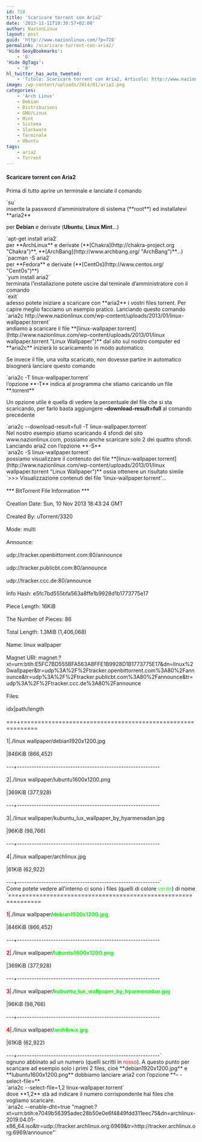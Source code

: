 ```yaml
---
id: 728
title: 'Scaricare torrent con Aria2'
date: '2013-11-11T10:30:57+02:00'
author: NazionLinux
layout: post
guid: 'http://www.nazionlinux.com/?p=728'
permalink: /scaricare-torrent-con-aria2/
'Hide SexyBookmarks':
    - '0'
'Hide OgTags':
    - '0'
hl_twitter_has_auto_tweeted:
    - 'Titolo: Scaricare torrent con Aria2, Articolo: http://www.nazionlinux.com/?p=728'
image: /wp-content/uploads/2014/01/aria2.png
categories:
    - 'Arch Linux'
    - Debian
    - Distribuzioni
    - GNU/Linux
    - Mint
    - Sistema
    - Slackware
    - Terminale
    - Ubuntu
tags:
    - aria2
    - Torrent
---
```


#### Scaricare torrent con Aria2

Prima di tutto aprire un terminale e lanciate il comando

<div class="wp-terminal">`su`</div>inserite la password d’amministratore di sistema (**root**) ed installatevi **aria2**

per **Debian** e derivate (**Ubuntu**, **Linux Mint**…)

<div class="wp-terminal">`apt-get install aria2`</div>per **ArchLinux** e derivate (**[Chakra](http://chakra-project.org "Chakra")**, **[ArchBang](http://www.archbang.org/ "ArchBang")**…)

<div class="wp-terminal">`pacman -S aria2`</div>per **Fedora** e derivate (**[CentOs](http://www.centos.org/ "CentOs")**)

<div class="wp-terminal">`yum install aria2`</div>terminata l’installazione potete uscire dal teminale d’amministratore con il comando

<div class="wp-terminal">`exit`</div>adesso potete iniziare a scaricare con **aria2** i vostri files torrent.  
Per capire meglio facciamo un esempio pratico.  
Lanciando questo comando

<div class="wp-terminal">`aria2c http://www.nazionlinux.com/wp-content/uploads/2013/01/linux-wallpaper.torrent`</div>andiamo a scaricare il file **[linux-wallpaper.torrent](http://www.nazionlinux.com/wp-content/uploads/2013/01/linux wallpaper.torrent "Linux Wallpaper")** dal sito sul nostro computer ed **aria2c** inizierà lo scaricamento in modo automatico.

Se invece il file, una volta scaricato, non dovesse partire in automatico bisognerà lanciare questo comando

<div class="wp-terminal">`aria2c -T linux-wallpaper.torrent`</div>l’opzione **-T** indica al programma che stiamo caricando un file **.torrent**

Un opzione utile è quella di vedere la percentuale del file che si sta scaricando, per farlo basta aggiungere **–download-result=full** al comando precedente

<div class="wp-terminal">`aria2c --download-result=full -T linux-wallpaper.torrent`</div>Nel nostro esempio stiamo scaricando 4 sfondi del sito www.nazionlinux.com, possiamo anche scaricare solo 2 dei quattro sfondi.  
Lanciando aria2 con l’opzione **-S**

<div class="wp-terminal">`aria2c -S linux-wallpaper.torrent`</div>possiamo visualizzare il contenuto del file **[linux-wallpaper.torrent](http://www.nazionlinux.com/wp-content/uploads/2013/01/linux wallpaper.torrent "Linux Wallpaper")** ossia ottenere un risultato simile

<div class="wp-terminal">`>>> Visualizzazione contenuti del file 'linux-wallpaper.torrent'...<br></br>*** BitTorrent File Information ***<br></br>Creation Date: Sun, 10 Nov 2013 18:43:24 GMT<br></br>Created By: uTorrent/3320<br></br>Mode: multi<br></br>Announce:<br></br>udp://tracker.openbittorrent.com:80/announce<br></br>udp://tracker.publicbt.com:80/announce<br></br>udp://tracker.ccc.de:80/announce<br></br>Info Hash: e5fc7bd555bfa563a8ffe1b9928d1b1773775e17<br></br>Piece Length: 16KiB<br></br>The Number of Pieces: 86<br></br>Total Length: 1.3MiB (1,406,068)<br></br>Name: linux wallpaper<br></br>Magnet URI: magnet:?xt=urn:btih:E5FC7BD555BFA563A8FFE1B9928D1B1773775E17&dn=linux%20wallpaper&tr=udp%3A%2F%2Ftracker.openbittorrent.com%3A80%2Fannounce&tr=udp%3A%2F%2Ftracker.publicbt.com%3A80%2Fannounce&tr=udp%3A%2F%2Ftracker.ccc.de%3A80%2Fannounce<br></br>Files:<br></br>idx|path/length<br></br>===+===========================================================<br></br>1|./linux wallpaper/debian1920x1200.jpg<br></br>|846KiB (866,452)<br></br>---+-----------------------------------------------------------<br></br>2|./linux wallpaper/lubuntu1600x1200.png<br></br>|369KiB (377,928)<br></br>---+-----------------------------------------------------------<br></br>3|./linux wallpaper/kubuntu_lux_wallpaper_by_hyarmenadan.jpg<br></br>|96KiB (98,766)<br></br>---+-----------------------------------------------------------<br></br>4|./linux wallpaper/archlinux.jpg<br></br>|61KiB (62,922)<br></br>---+-----------------------------------------------------------`</div>Come potete vedere all’interno ci sono i files (quelli di colore <span style="color: #00ff00;">verde</span>) di nome

<div class="wp-terminal">`===+===========================================================<br></br><strong style="color: #ff0000;">1</strong>|./linux wallpaper/<strong style="color: #00ff00;">debian1920x1200.jpg</strong><br></br>|846KiB (866,452)<br></br>---+-----------------------------------------------------------<br></br><strong style="color: #ff0000;">2</strong>|./linux wallpaper/<strong style="color: #00ff00;">lubuntu1600x1200.png</strong><br></br>|369KiB (377,928)<br></br>---+-----------------------------------------------------------<br></br><strong style="color: #ff0000;">3</strong>|./linux wallpaper/<strong style="color: #00ff00;">kubuntu_lux_wallpaper_by_hyarmenadan.jpg</strong><br></br>|96KiB (98,766)<br></br>---+-----------------------------------------------------------<br></br><strong style="color: #ff0000;">4</strong>|./linux wallpaper/<strong style="color: #00ff00;">archlinux.jpg</strong><br></br>|61KiB (62,922)<br></br>---+-----------------------------------------------------------`</div>ognuno abbinato ad un numero (quelli scritti in <span style="color: #ff0000;">rosso</span>).  
A questo punto per scaricare ad esempio solo i primi 2 files, cioè **debian1920x1200.jpg** e **lubuntu1600x1200.png** dobbiamo lanciare aria2 con l’opzione **– -select-file=**

<div class="wp-terminal">`aria2c --select-file=1,2 linux-wallpaper.torrent`</div>dove **1,2** stà ad indicare il numero corrispondente hai files che vogliamo scaricare.

<div class="wp-terminal">`aria2c --enable-dht=true "magnet:?xt=urn:btih:e7049b56395adec28b50e0e6f4849fdd311eec75&dn=archlinux-2019.04.01-x86_64.iso&tr=udp://tracker.archlinux.org:6969&tr=http://tracker.archlinux.org:6969/announce"`</div>
